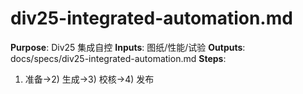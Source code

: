 # div25-integrated-automation.md

**Purpose**: Div25 集成自控
**Inputs**: 图纸/性能/试验
**Outputs**: docs/specs/div25-integrated-automation.md
**Steps**:

1. 准备→2) 生成→3) 校核→4) 发布
